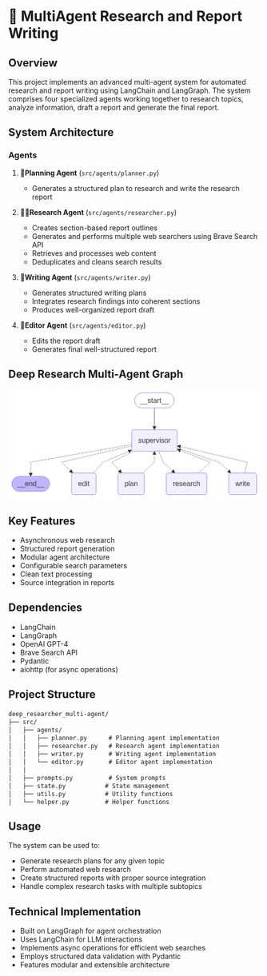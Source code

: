 # 🤖 MultiAgent Research and Report Writing

## Overview
This project implements an advanced multi-agent system for automated research and report writing using LangChain and LangGraph. The system comprises four specialized agents working together to research topics, analyze information, draft a report and generate the final report.

## System Architecture

### Agents
1. **📝Planning Agent** (`src/agents/planner.py`)
   - Generates a structured plan to research and write the research report

2. **🧑‍💻Research Agent** (`src/agents/researcher.py`)
   - Creates section-based report outlines
   - Generates and performs multiple web searchers using Brave Search API
   - Retrieves and processes web content
   - Deduplicates and cleans search results

3. **📃Writing Agent** (`src/agents/writer.py`)
   - Generates structured writing plans
   - Integrates research findings into coherent sections
   - Produces well-organized report draft

4. **📑Editor Agent** (`src/agents/editor.py`)
   - Edits the report draft
   - Generates final well-structured report

## Deep Research Multi-Agent Graph
![multi_agent_graph](./static/graph_v2.png)

## Key Features
- Asynchronous web research
- Structured report generation
- Modular agent architecture
- Configurable search parameters
- Clean text processing
- Source integration in reports

## Dependencies
- LangChain
- LangGraph
- OpenAI GPT-4
- Brave Search API
- Pydantic
- aiohttp (for async operations)

## Project Structure
```
deep_researcher_multi-agent/
├── src/
│   ├── agents/
│   │   ├── planner.py      # Planning agent implementation
│   │   ├── researcher.py   # Research agent implementation
│   │   ├── writer.py       # Writing agent implementation
│   │   └── editor.py       # Editor agent implementation
│   │
│   ├── prompts.py          # System prompts
│   ├── state.py           # State management
│   ├── utils.py           # Utility functions
│   └── helper.py          # Helper functions
```

## Usage
The system can be used to:
- Generate research plans for any given topic
- Perform automated web research
- Create structured reports with proper source integration
- Handle complex research tasks with multiple subtopics

## Technical Implementation
- Built on LangGraph for agent orchestration
- Uses LangChain for LLM interactions
- Implements async operations for efficient web searches
- Employs structured data validation with Pydantic
- Features modular and extensible architecture
